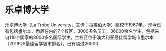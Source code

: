 # 乐卓博大学

乐卓博大学（La Trobe University，又译：拉筹伯大学）建校于1967年。 现今已有包括墨尔本、悉尼在内的7个校区，3000多名员工，36000余名学生，包括来自110个国家的8000多名国际学生。主校区位于澳大利亚最佳留学城市墨尔本（2018QS最佳留学城市排名），已有超过26000